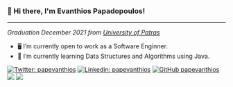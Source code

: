 ### 👋 Hi there, I'm Evanthios Papadopoulos! 
- - - -
<p><em>Graduation December 2021 from <a href="https://www.ceid.upatras.gr/">University of Patras</a></em></p>

- 🖥️ I’m currently open to work as a Software Enginner.
- 🌱 I’m currently learning Data Structures and Algorithms using Java.

<!--
**papevanthios/papevanthios** is a ✨ _special_ ✨ repository because its `README.md` (this file) appears on your GitHub profile.

Here are some ideas to get you started:

- 🔭 I’m currently working on ...
- 🌱 I’m currently learning ...
- 👯 I’m looking to collaborate on ...
- 🤔 I’m looking for help with ...
- 💬 Ask me about ...
- 📫 How to reach me: ...
- 😄 Pronouns: ...
- ⚡ Fun fact: ...
-->

[![Twitter: papevanthios](https://img.shields.io/twitter/follow/papevanthios?style=social)](https://twitter.com/papevanthios)
[![Linkedin: papevanthios](https://img.shields.io/badge/-papevanthios-blue?style=flat-square&logo=Linkedin&logoColor=white&link=https://www.linkedin.com/in/papevanthios/)](https://www.linkedin.com/in/papevanthios/)
[![GitHub papevanthios](https://img.shields.io/github/followers/papevanthios?label=follow&style=social)](https://github.com/papevanthios)
![](https://visitor-badge.glitch.me/badge?page_id=papevanthios.papevanthios)
![](https://www.codewars.com/users/EvanthiosPapadopoulos/badges/micro)
